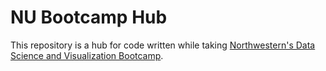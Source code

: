 # NU Bootcamp Hub
This repository is a hub for code written while taking [Northwestern's Data Science and Visualization Bootcamp](https://bootcamp.northwestern.edu/data/landing/?s=Google-Brand&msg_cv_scta=4&msg_cv_stbn=1&msg_cv_fcta=1&pkw=northwestern%20data%20science%20bootcamp&pcrid=458379133811&pmt=e&utm_source=google&utm_medium=cpc&utm_campaign=GGL%7CNORTHWESTERN-UNIVERSITY%7CSEM%7CDATA%7C-%7COFL%7CTIER-1%7CALL%7CBRD%7CEXACT%7CCore%7CBootcamp&utm_term=northwestern%20data%20science%20bootcamp&s=google&k=northwestern%20data%20science%20bootcamp&utm_adgroupid=111164391830&utm_locationphysicalms=9021743&utm_matchtype=e&utm_network=g&utm_device=c&utm_content=458379133811&utm_placement=&gclid=Cj0KCQiAi8KfBhCuARIsADp-A547scGLD-6gEOH3-saN0vIp8CsilKXRFV9qBRSv0qBKaoN2BiVZdhcaAinyEALw_wcB&gclsrc=aw.ds).  
